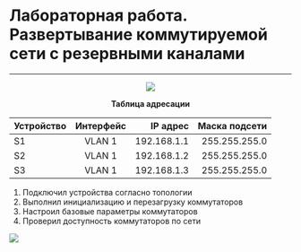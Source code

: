 # Лабораторная работа. Развертывание коммутируемой сети с резервными каналами
_ _ _
<p align="center">
<image src="https://github.com/LLlMEJIb87/OTUS-learning/blob/master/13.%20STP/topologiya.PNG">
</p>
<div align="center">

__Таблица адресации__

| Устройство       | Интерфейс         | IP адрес  | Маска подсети |
| ------------- |:------------------:|------------------:|------------------:|
| S1 | VLAN 1 | 192.168.1.1 | 255.255.255.0 |
| S2 | VLAN 1 | 192.168.1.2 | 255.255.255.0 |
| S3 | VLAN 1 | 192.168.1.3 | 255.255.255.0 |
</div>

1. Подключил устройства согласно топологии
2. Выполнил инициализацию и перезагрузку коммутаторов
3. Настроил базовые параметры коммутаторов
4. Проверил доступность коммутаторов по сети
<image src="https://github.com/LLlMEJIb87/OTUS-learning/blob/master/13.%20STP/ping_S1_to_S2_S3.PNG">